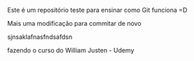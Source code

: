 Este é um repositório teste para ensinar como Git funciona  =D


Mais uma modificação para commitar de novo














sjnsaklafnasfndsafdsn






fazendo o curso do William Justen - Udemy